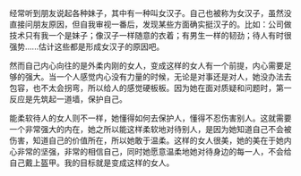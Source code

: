 经常听到朋友说起各种妹子，其中有一种叫女汉子。自己也被称为女汉子，虽然没直接问朋友原因，但自我审视一番后，发现某些方面确实挺汉子的。比如：公司做技术只有我一个是妹子；像汉子一样随意的衣着；有男生一样的韧劲；待人有时很强势......估计这些都是形成女汉子的原因吧。

然而自己内心向往的是外柔内刚的女人，变成这样的女人有一个前提，内心需要足够的强大。当一个人感觉内心没有力量的时候，无论是对事还是对人，她没办法去包容，也不太会拐弯，所以给人的感觉硬板板。因为她在面对质疑和问题时，第一反应是先筑起一道墙，保护自己。

能柔软待人的女人则不一样，她懂得如何去保护人，懂得不忍伤害别人。这就需要一个非常强大的内在，她之所以能这样柔软地对待别人，是因为她知道自己不会被伤害，知道自己的价值所在，所以她敢于温柔。这样的女人很美，她的美在于她内心非常的坚强，非常的相信自己，同时她愿意温柔地她对待身边的每一人，不会给自己戴上盔甲。我的目标就是变成这样的女人。